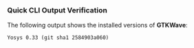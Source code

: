 ### Quick CLI Output Verification

The following output shows the installed versions of **GTKWave**:

```text
Yosys 0.33 (git sha1 2584903a060)
